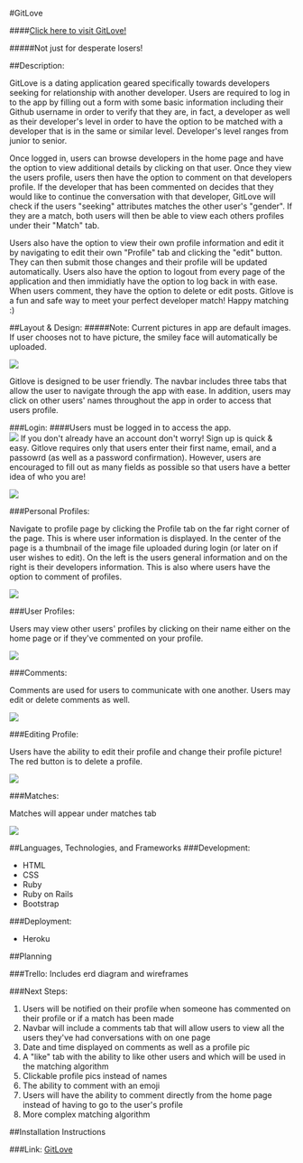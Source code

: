 #GitLove

####[Click here to visit GitLove! ](https://young-tundra-88777.herokuapp.com/devs/11)

#####Not just for desperate losers! 

##Description:


GitLove is a dating application geared specifically towards developers seeking for relationship with another developer. Users are required to log in to the app by filling out a form with some basic information including their Github username in order to verify that they are, in fact, a developer as well as their developer's level in order to have the option to be matched with a developer that is in the same or similar level. Developer's level ranges from junior to senior.   

Once logged in, users can browse developers in the home page and have the option to view additional details by clicking on that user. Once they view the users profile, users then have the option to comment on that developers profile. If the developer that has been commented on decides that they would like to continue the conversation with that developer, GitLove will check if the users "seeking" attributes matches the other user's "gender". If they are a match, both users will then be able to view each others profiles under their "Match" tab.  

Users also have the option to view their own profile information and edit it by navigating to edit their own "Profile" tab and clicking the "edit" button. They can then submit those changes and their profile will be updated automatically. Users also have the option to logout from every page of the application and then immidiatly have the option to log back in with ease. When users comment, they have the option to delete or edit posts. Gitlove is a fun and safe way to meet your perfect developer match! Happy matching :)


##Layout & Design:
#####Note: Current pictures in app are default images. If user chooses not to have picture, the smiley face will automatically be uploaded.

![](https://i.imgur.com/c1b7YEZ.png)

Gitlove is designed to be user friendly. The navbar includes three tabs that allow the user to navigate through the app with ease. In addition, users may click on other users' names throughout the app in order to access that users profile.   

###Login:
####Users must be logged in to access the app.  
 ![](https://i.imgur.com/anF8O2J.png)
If you don't already have an account don't worry! Sign up is quick & easy. Gitlove requires only that users enter their first name, email, and a passowrd (as well as a password confirmation). However, users are encouraged to fill out as many fields as possible so that users have a better idea of who you are!

![](https://i.imgur.com/r2w6Jfh.png)

###Personal Profiles:  

Navigate to profile page by clicking the Profile tab on the far right corner of the page. This is where user information is displayed. In the center of the page is a thumbnail of the image file uploaded during login (or later on if user wishes to edit). On the left is the users general information and on the right is their developers information. This is also where users have the option to comment of profiles.  

![](https://i.imgur.com/HO5wJx9.png)

###User Profiles:  

Users may view other users' profiles by clicking on their name either on the home page or if they've commented on your profile.  

![](https://i.imgur.com/sPlhn8X.png)

###Comments:  

Comments are used for users to communicate with one another. Users may edit or delete comments as well.  

![](https://i.imgur.com/WFVHIvE.png)

###Editing Profile:  

Users have the ability to edit their profile and change their profile picture! The red button is to delete a profile.  

![](https://i.imgur.com/TDXwXKN.png)

###Matches:  

Matches will appear under matches tab  

![](https://i.imgur.com/G3NTDFr.png)
 
##Languages, Technologies, and Frameworks 
###Development:
- HTML
- CSS
- Ruby
- Ruby on Rails
- Bootstrap

###Deployment:
- Heroku

##Planning

###Trello:
Includes erd diagram and wireframes

###Next Steps:
1. Users will be notified on their profile when someone has commented on their profile or if a match has been made
3. Navbar will include a comments tab that will allow users to view all the users they've had conversations with on one page
3. Date and time displayed on comments as well as a profile pic
4. A "like" tab with the ability to like other users and which will be used in the matching algorithm
5. Clickable profile pics instead of names
6. The ability to comment with an emoji
7. Users will have the ability to comment directly from the home page instead of having to go to the user's profile
8. More complex matching algorithm

##Installation Instructions

###Link: [GitLove](https://young-tundra-88777.herokuapp.com/devs/11)




